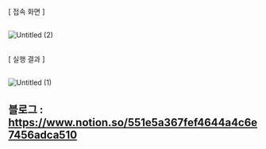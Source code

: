 

[ 접속 화면 ]
##
![Untitled (2)](https://github.com/yubincho/mysocket/assets/58660769/efcae2c9-2c91-4b6d-af77-7e8450f5f4d7)

##
[ 실행 결과 ]
##
![Untitled (1)](https://github.com/yubincho/mysocket/assets/58660769/d269c1fa-2980-4939-ac46-2f324a474123)


##
## 블로그 : https://www.notion.so/551e5a367fef4644a4c6e7456adca510 
